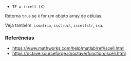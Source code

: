 - `TF = iscell (X)`

Retorna `true` se `X` for um objeto array de células.

Veja também: `ismatrix`, `isstruct`, `iscellstr`, `isa`.

### Referências

- https://www.mathworks.com/help/matlab/ref/iscell.html
- https://octave.sourceforge.io/octave/function/iscell.html
